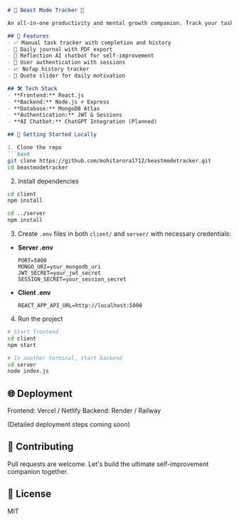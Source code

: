 ````markdown
# 🐾 Beast Mode Tracker 💪

An all-in-one productivity and mental growth companion. Track your tasks, journal your day, reflect with AI, and build discipline with nofap tracking.

## 🌟 Features
- ✅ Manual task tracker with completion and history
- 📓 Daily journal with PDF export
- 🤖 Reflection AI chatbot for self-improvement
- 🔐 User authentication with sessions
- 📈 Nofap history tracker
- 🧠 Quote slider for daily motivation

## 🛠️ Tech Stack
- **Frontend:** React.js
- **Backend:** Node.js + Express
- **Database:** MongoDB Atlas
- **Authentication:** JWT & Sessions
- **AI Chatbot:** ChatGPT Integration (Planned)

## 🚀 Getting Started Locally

1. Clone the repo
```bash
git clone https://github.com/mohitarora1712/beastmodetracker.git
cd beastmodetracker
````

2. Install dependencies

```bash
cd client
npm install

cd ../server
npm install
```

3. Create `.env` files in both `client/` and `server/` with necessary credentials:

* **Server .env**

  ```
  PORT=5000
  MONGO_URI=your_mongodb_uri
  JWT_SECRET=your_jwt_secret
  SESSION_SECRET=your_session_secret
  ```

* **Client .env**

  ```
  REACT_APP_API_URL=http://localhost:5000
  ```

4. Run the project

```bash
# Start frontend
cd client
npm start

# In another terminal, start backend
cd server
node index.js
```

## 🌐 Deployment

Frontend: Vercel / Netlify
Backend: Render / Railway

(Detailed deployment steps coming soon)

## 🤝 Contributing

Pull requests are welcome. Let's build the ultimate self-improvement companion together.

## 📄 License

MIT

```
```

